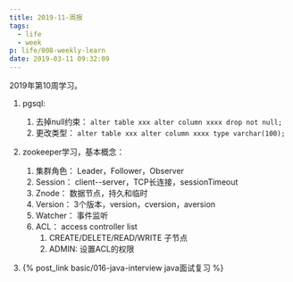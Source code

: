 ```yaml
---
title: 2019-11-周报
tags:
  - life
  - week
p: life/008-weekly-learn
date: 2019-03-11 09:32:09
---
```


2019年第10周学习。

1. pgsql:
    1. 去掉null约束： `alter table xxx alter column xxxx drop not null;`
    2. 更改类型： `alter table xxx alter column xxxx type varchar(100);`


2. zookeeper学习，基本概念：
    1. 集群角色： Leader，Follower，Observer
    2. Session： client--server，TCP长连接，sessionTimeout
    3. Znode： 数据节点，持久和临时
    4. Version： 3个版本，version，cversion，aversion
    5. Watcher： 事件监听
    6. ACL： access controller list
        1. CREATE/DELETE/READ/WRITE 子节点
        2. ADMIN: 设置ACL的权限


3. {% post_link basic/016-java-interview java面试复习 %}


